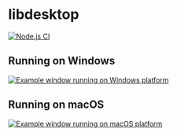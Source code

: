 # libdesktop

[![Node.js CI](https://github.com/parro-it/libdesktop/workflows/Node.js%20CI/badge.svg)](https://github.com/parro-it/libdesktop/actions?query=workflow%3A%22Node.js+CI%22)


## Running on Windows

[![Example window running on Windows platform](https://github.com/parro-it/libdesktop/raw/master/src/docs/media/win32.PNG)](https://github.com/parro-it/libdesktop/tree/master/src/platforms/win32)

## Running on macOS

[![Example window running on macOS platform](https://github.com/parro-it/libdesktop/raw/master/src/docs/media/darwin.png)](https://github.com/parro-it/libdesktop/tree/master/src/platforms/darwin)
